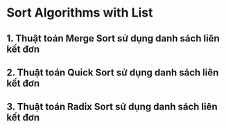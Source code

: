 # Sort Algorithms with List

## **1.	Thuật toán Merge Sort sử dụng danh sách liên kết đơn**
## **2.	Thuật toán Quick Sort sử dụng danh sách liên kết đơn**
## **3.	Thuật toán Radix Sort sử dụng danh sách liên kết đơn**
